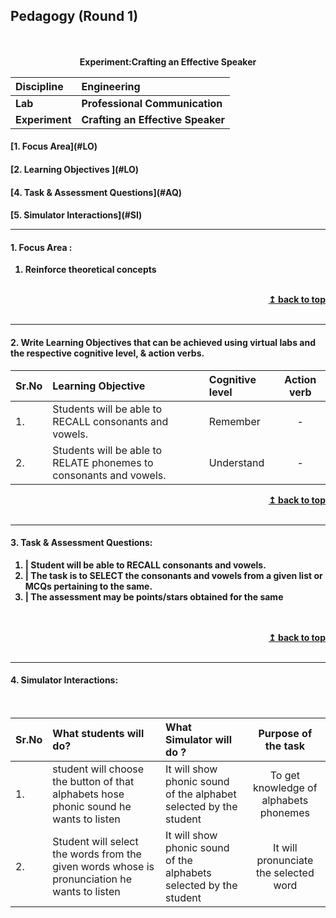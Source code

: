 ## Pedagogy (Round 1)
<p align="center">
<br>
<br>
<b> Experiment:Crafting an Effective Speaker <a name="top"></a> <br>
</p>

<b>Discipline | <b>Engineering
:--|:--|
<b> Lab | <b> Professional Communication
<b> Experiment|   <b> Crafting an Effective Speaker


<h4> [1. Focus Area](#LO)
<h4> [2. Learning Objectives ](#LO)
<h4> [4. Task & Assessment Questions](#AQ)
<h4> [5. Simulator Interactions](#SI)
<hr>

<a name="LO"></a>
#### 1. Focus Area : 
 1. Reinforce theoretical concepts


<br/>
<div align="right">
    <b><a href="#top">↥ back to top</a></b>
</div>
<br/>
<hr>

<a name="LO"></a>
#### 2. Write Learning Objectives that can be achieved using virtual labs and the respective cognitive level, & action verbs.
Sr.No | Learning Objective | Cognitive level | Action verb
:--|:--|:--|:--:
1.|Students will be able to RECALL consonants and vowels.| Remember  | -  
2.| Students will be able to RELATE phonemes to consonants and vowels. | Understand | -
<div align="right">
    <b><a href="#top">↥ back to top</a></b>
</div>
<br/>
<hr>

<a name="IS"></a>

#### 3. Task & Assessment Questions:

1. | Student will be able to RECALL consonants and vowels.
2. | The task is to SELECT the consonants and vowels from a given list or MCQs pertaining to the same. 
3. | The assessment may be points/stars obtained for the same
<br>

<br/>
<div align="right">
    <b><a href="#top">↥ back to top</a></b>
</div>
<br/>
<hr>

<a name="SI"></a>

#### 4. Simulator Interactions:
<br>

Sr.No | What students will do? | What Simulator will do ? | Purpose of the task
:--|:--|:--|:--:
1.|student will choose the button of that alphabets hose phonic sound he wants to listen| It will show phonic sound of the alphabet selected by the student  | To get knowledge of alphabets phonemes  
2.| Student will select the words from the given words  whose is pronunciation he wants to listen | It will show phonic sound of the alphabets selected by the student | It will pronunciate the selected word |To improve pronunciate skill

